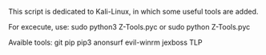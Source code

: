  
 This script is dedicated to Kali-Linux, in which some useful tools are added.
 
 For excecute, use: sudo python3 Z-Tools.pyc or sudo python Z-Tools.pyc
 
 Avaible tools:
 git
 pip
 pip3
 anonsurf
 evil-winrm
 jexboss
 TLP
